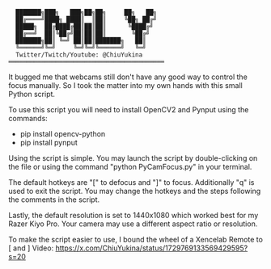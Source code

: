       ███████╗███╗   ███╗██╗██╗     ██╗   ██╗
      ██╔════╝████╗ ████║  ║██║     ╚██╗ ██╔╝
      █████╗  ██╔████╔██║██║██║      ╚████╔╝ 
      ██╔══╝  ██║╚██╔╝██║██║██║       ╚██╔╝  
      ███████╗██║ ╚═╝ ██║██║███████╗   ██║   
      ╚══════╝╚═╝     ╚═╝╚═╝╚══════╝   ╚═╝   
      Twitter/Twitch/Youtube: @ChiuYukina
    ═══════════════════════════════════════════
    
It bugged me that webcams still don't have any  good way
to control the focus manually. So I took the matter into
my own hands with this small Python script.

To use this script you will need to install
OpenCV2 and Pynput using the commands:
* pip install opencv-python
* pip install pynput

Using the script is simple. You may launch the script by
double-clicking on the file or using the command
"python PyCamFocus.py" in your terminal.

The default hotkeys are "[" to defocus and "]" to focus.
Additionally "q" is used to exit the script.
You may change the hotkeys and the steps following
the comments in the script.

Lastly, the default resolution is set to 1440x1080
which worked best for my Razer Kiyo Pro. Your camera may
use a different aspect ratio or resolution.

To make the script easier to use, I bound the wheel of
a Xencelab Remote to [ and ] Video:
https://x.com/ChiuYukina/status/1729769133569429595?s=20
